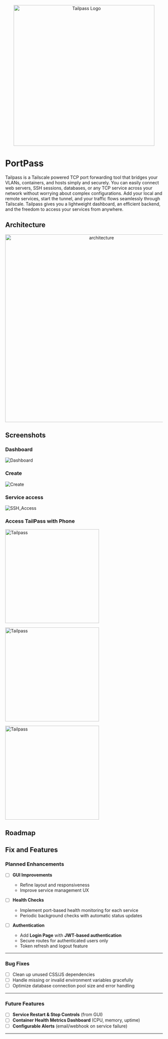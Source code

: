 <p align="center">
  <img src="images/tailpass.png" alt="Tailpass Logo" width="450">
</p>

# PortPass
Tailpass is a Tailscale powered TCP port forwarding tool that bridges your VLANs, containers, and hosts  simply and securely.
You can easily connect web servers, SSH sessions, databases, or any TCP service across your network without worrying about complex configurations.
Add your local and remote services, start the tunnel, and your traffic flows seamlessly through Tailscale. Tailpass gives you a lightweight dashboard, an efficient backend, and the freedom to access your services from anywhere.

## Architecture

<p align="center">
  <img src="images/Architecture.svg" alt="architecture" width="600">
</p>

## Screenshots

### Dashboard

![Dashboard](images/Dashboard.png)

### Create

![Create](images/Create.png)


### Service access

![SSH_Access](images/SSH_Access.png)


### Access TailPass with Phone

<p align="left">
  <img src="images/TailPass_with_termux.jpg" alt="Tailpass" width="300">
</p>


<p align="left">
  <img src="images/Tailscale_Phone.jpg" alt="Tailpass" width="300">
</p>

<p align="left">
  <img src="images/Dashboard_on_Phone.jpg" alt="Tailpass" width="300">
</p>

## Roadmap

Fix and Features
---

### Planned Enhancements
- [ ] **GUI Improvements**
  - Refine layout and responsiveness  
  - Improve service management UX  

- [ ] **Health Checks**
  - Implement port-based health monitoring for each service  
  - Periodic background checks with automatic status updates  

- [ ] **Authentication**
  - Add **Login Page** with **JWT-based authentication**  
  - Secure routes for authenticated users only  
  - Token refresh and logout feature  

---

###  Bug Fixes   
- [ ] Clean up unused CSS/JS dependencies  
- [ ] Handle missing or invalid environment variables gracefully  
- [ ] Optimize database connection pool size and error handling  

---

### Future Features
- [ ] **Service Restart & Stop Controls** (from GUI)  
- [ ] **Container Health Metrics Dashboard** (CPU, memory, uptime)  
- [ ] **Configurable Alerts** (email/webhook on service failure)  
---





